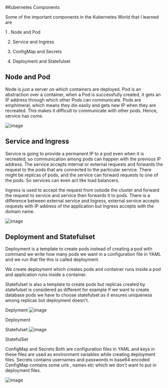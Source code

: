 #Kubernetes Components

Some of the important components in the Kubernetes World that I learned are

1 . Node and Pod

2. Service and Ingress

3. ConfigMap and Secrets

4. Deployment and Statefulset

## Node and Pod

Node is just a server on which containers are deployed. Pod is an abstraction over a container, when a Pod is successfully created,
it gets an IP address through which other Pods can communicate. Pods are emphimeral, which means they die easily and gets new IP when they are recreated. 
This makes it difficult to communicate with other pods. Hence, service has come.



 ![image](https://user-images.githubusercontent.com/96729391/226091019-9be32a8d-bc1e-4130-acdf-9074a3128eb3.png)

## Service and Ingress
Service is going to provide a permanent IP to a pod even when it is recreated, so communication among pods can happen with the previous IP address. The service accepts internal or external requests and forwards the request to the pods that are connected to the particular service. There might be replicas of pods, and the service can forward requests to one of the pods. So services can even act like load balancers.

Ingress is used to accept the request from outside the cluster and forward the request to service and service then forwards it to pods. There is a difference between external service and Ingress, external service accepts requests with IP address of the application but Ingress accepts with the domain name.

![image](https://user-images.githubusercontent.com/96729391/226091113-b424bec5-efe7-4deb-a4b2-fac2cebd7e15.png)

## Deployment and Statefulset
Deployment is a template to create pods instead of creating a pod with command we write how many pods we want in a configuration file in YAML and we run that file this is called deployment.

We create deployment which creates pods and container runs inside a pod and application runs inside a container.

Statefulset is also a template to create pods but replicas created by statefulset is considered as different for example if we want to create database pods we have to choose statefulset as it ensures uniqueness among replicas but deployment doesn't.

Deplyment
![image](https://user-images.githubusercontent.com/96729391/226091159-1cae5ca3-3048-4c97-ad7f-b94ae7909a1a.png)

Deployment

Statefulset 
![image](https://user-images.githubusercontent.com/96729391/226091166-c87e7818-75d6-4abb-8690-78ffb960f4ce.png)

StatefulSet

ConfigMap and Secrets
Both are configuration files in YAML and keys in these files are used as environment variables while creating deployment files. Secrets contains usernames and passwords in base64 encoded ConfigMap contains some urls , names etc which we don't want to put in deployment files.

![image](https://user-images.githubusercontent.com/96729391/226091176-33de05b3-53e7-46a8-b5df-9b3837d21a3f.png)



